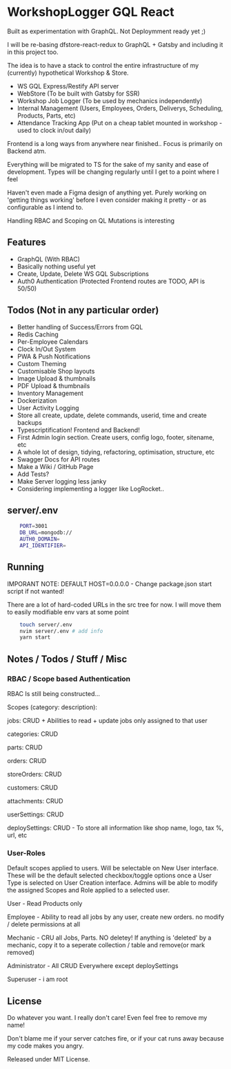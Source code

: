 # WorkshopLogger GQL React

Built as experimentation with GraphQL. Not Deploymment ready yet ;)

I will be re-basing dfstore-react-redux to GraphQL + Gatsby and including it in this project too.

The idea is to have a stack to control the entire infrastructure of my (currently) hypothetical Workshop & Store.

- WS GQL Express/Restify API server
- WebStore (To be built with Gatsby for SSR)
- Workshop Job Logger (To be used by mechanics independently)
- Internal Management (Users, Employees, Orders, Deliverys, Scheduling, Products, Parts, etc)
- Attendance Tracking App (Put on a cheap tablet mounted in workshop - used to clock in/out daily)

Frontend is a long ways from anywhere near finished.. Focus is primarily on Backend atm.

Everything will be migrated to TS for the sake of my sanity and ease of development. Types will be changing regularly until I get to a point where I feel

Haven't even made a Figma design of anything yet. Purely working on 'getting things working' before I even consider making it pretty - or as configurable as I intend to.

Handling RBAC and Scoping on QL Mutations is interesting

## Features

- GraphQL (With RBAC)
- Basically nothing useful yet
- Create, Update, Delete WS GQL Subscriptions
- Auth0 Authentication (Protected Frontend routes are TODO, API is 50/50)

## Todos (Not in any particular order)

- Better handling of Success/Errors from GQL
- Redis Caching
- Per-Employee Calendars
- Clock In/Out System
- PWA & Push Notifications
- Custom Theming
- Customisable Shop layouts
- Image Upload & thumbnails
- PDF Upload & thumbnails
- Inventory Management
- Dockerization
- User Activity Logging
- Store all create, update, delete commands, userid, time and create backups
- Typescriptification! Frontend and Backend!
- First Admin login section. Create users, config logo, footer, sitename, etc
- A whole lot of design, tidying, refactoring, optimisation, structure, etc
- Swagger Docs for API routes
- Make a Wiki / GitHub Page
- Add Tests?
- Make Server logging less janky
- Considering implementing a logger like LogRocket..

## server/.env

```bash
    PORT=3001
    DB_URL=mongodb://
    AUTH0_DOMAIN=
    API_IDENTIFIER=
```

## Running

IMPORANT NOTE: DEFAULT HOST=0.0.0.0 - Change package.json start script if not wanted!

There are a lot of hard-coded URLs in the src tree for now. I will move them to easily modifiable env vars at some point

```bash
    touch server/.env
    nvim server/.env # add info
    yarn start
```

## Notes / Todos / Stuff / Misc

### RBAC / Scope based Authentication

RBAC Is still being constructed...

Scopes (category: description):

jobs: CRUD + Abilities to read + update jobs only assigned to that user

categories: CRUD

parts: CRUD

orders: CRUD

storeOrders: CRUD

customers: CRUD

attachments: CRUD

userSettings: CRUD

deploySettings: CRUD - To store all information like shop name, logo, tax %, url, etc

### User-Roles

Default scopes applied to users. Will be selectable on New User interface. These will be the default selected checkbox/toggle options once a User Type is selected on User Creation interface. Admins will be able to modify the assigned Scopes and Role applied to a selected user.

User - Read Products only

Employee - Ability to read all jobs by any user, create new orders. no modify / delete permissions at all

Mechanic - CRU all Jobs, Parts. NO deletey! If anything is 'deleted' by a mechanic, copy it to a seperate collection / table and remove(or mark removed)

Administrator - All CRUD Everywhere except deploySettings

Superuser - i am root

## License

Do whatever you want. I really don't care! Even feel free to remove my name!

Don't blame me if your server catches fire, or if your cat runs away because my code makes you angry.

Released under MIT License.
